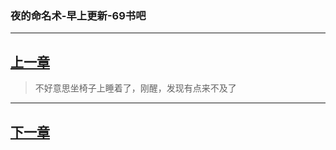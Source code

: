 ### 夜的命名术-早上更新-69书吧

--------
[上一章](./db35f81f28bd368369e52edb59f390e0.md)
--------


>
>
>
>不好意思坐椅子上睡着了，刚醒，发现有点来不及了
>
>

--------
[下一章](./da4118d821ba65ef8035866f52ccab29.md)
--------
